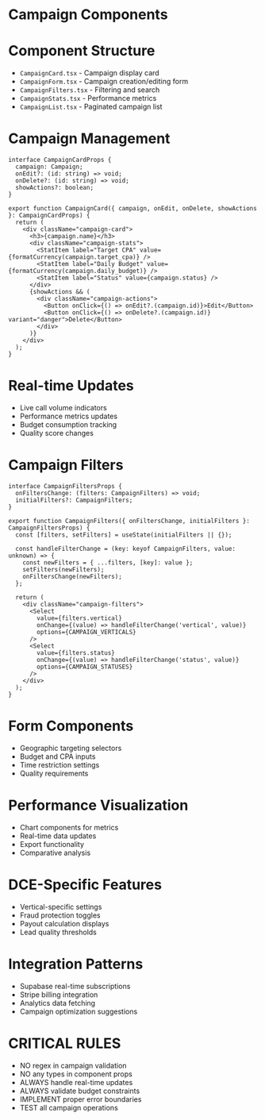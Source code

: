 # Campaign Components

# Component Structure
- `CampaignCard.tsx` - Campaign display card
- `CampaignForm.tsx` - Campaign creation/editing form
- `CampaignFilters.tsx` - Filtering and search
- `CampaignStats.tsx` - Performance metrics
- `CampaignList.tsx` - Paginated campaign list

# Campaign Management
```tsx
interface CampaignCardProps {
  campaign: Campaign;
  onEdit?: (id: string) => void;
  onDelete?: (id: string) => void;
  showActions?: boolean;
}

export function CampaignCard({ campaign, onEdit, onDelete, showActions }: CampaignCardProps) {
  return (
    <div className="campaign-card">
      <h3>{campaign.name}</h3>
      <div className="campaign-stats">
        <StatItem label="Target CPA" value={formatCurrency(campaign.target_cpa)} />
        <StatItem label="Daily Budget" value={formatCurrency(campaign.daily_budget)} />
        <StatItem label="Status" value={campaign.status} />
      </div>
      {showActions && (
        <div className="campaign-actions">
          <Button onClick={() => onEdit?.(campaign.id)}>Edit</Button>
          <Button onClick={() => onDelete?.(campaign.id)} variant="danger">Delete</Button>
        </div>
      )}
    </div>
  );
}
```

# Real-time Updates
- Live call volume indicators
- Performance metrics updates
- Budget consumption tracking
- Quality score changes

# Campaign Filters
```tsx
interface CampaignFiltersProps {
  onFiltersChange: (filters: CampaignFilters) => void;
  initialFilters?: CampaignFilters;
}

export function CampaignFilters({ onFiltersChange, initialFilters }: CampaignFiltersProps) {
  const [filters, setFilters] = useState(initialFilters || {});
  
  const handleFilterChange = (key: keyof CampaignFilters, value: unknown) => {
    const newFilters = { ...filters, [key]: value };
    setFilters(newFilters);
    onFiltersChange(newFilters);
  };
  
  return (
    <div className="campaign-filters">
      <Select
        value={filters.vertical}
        onChange={(value) => handleFilterChange('vertical', value)}
        options={CAMPAIGN_VERTICALS}
      />
      <Select
        value={filters.status}
        onChange={(value) => handleFilterChange('status', value)}
        options={CAMPAIGN_STATUSES}
      />
    </div>
  );
}
```

# Form Components
- Geographic targeting selectors
- Budget and CPA inputs
- Time restriction settings
- Quality requirements

# Performance Visualization
- Chart components for metrics
- Real-time data updates
- Export functionality
- Comparative analysis

# DCE-Specific Features
- Vertical-specific settings
- Fraud protection toggles
- Payout calculation displays
- Lead quality thresholds

# Integration Patterns
- Supabase real-time subscriptions
- Stripe billing integration
- Analytics data fetching
- Campaign optimization suggestions

# CRITICAL RULES
- NO regex in campaign validation
- NO any types in component props
- ALWAYS handle real-time updates
- ALWAYS validate budget constraints
- IMPLEMENT proper error boundaries
- TEST all campaign operations